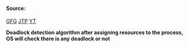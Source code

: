 #### Source:
[GFG](https://www.geeksforgeeks.org/resource-allocation-graph-rag-in-operating-system/)
[JTP](https://www.javatpoint.com/os-resource-allocation-graph)
[YT](https://www.youtube.com/watch?v=AGZr5LaiyMg&list=PLXj4XH7LcRfDrdQuJTHIPmKMpa7eYVaPm&index=45)


**Deadlock detection algorithm after assigning resources to the process, OS will check there is any deadlock or not**


